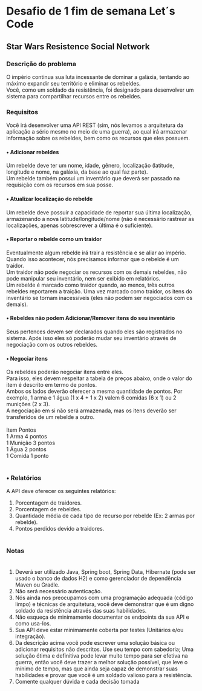 # Desafio de 1 fim de semana Let´s Code

## Star Wars Resistence Social Network
### Descrição do problema

O império continua sua luta incessante de dominar a galáxia, tentando ao máximo expandir seu território e 
eliminar os rebeldes. <BR>
Você, como um soldado da resistência, foi designado para desenvolver um sistema para compartilhar 
recursos entre os rebeldes. <BR>
### Requisitos <BR>
Você irá desenvolver uma API REST (sim, nós levamos a arquitetura da aplicação a sério mesmo no meio 
de uma guerra), ao qual irá armazenar informação sobre os rebeldes, bem como os recursos que eles 
possuem. <BR>
#### • Adicionar rebeldes
Um rebelde deve ter um nome, idade, gênero, localização (latitude, longitude e nome, na galáxia, da base ao 
qual faz parte). <BR>
Um rebelde também possui um inventário que deverá ser passado na requisição com os recursos em sua 
posse. <BR>
#### • Atualizar localização do rebelde <BR>
Um rebelde deve possuir a capacidade de reportar sua última localização, armazenando a nova 
latitude/longitude/nome (não é necessário rastrear as localizações, apenas sobrescrever a última é o 
suficiente). <BR>
#### • Reportar o rebelde como um traidor <BR>
Eventualmente algum rebelde irá trair a resistência e se aliar ao império. Quando isso acontecer, nós 
precisamos informar que o rebelde é um traidor. <BR>
Um traidor não pode negociar os recursos com os demais rebeldes, não pode manipular seu inventário, nem 
ser exibido em relatórios. <BR>
Um rebelde é marcado como traidor quando, ao menos, três outros rebeldes reportarem a traição.
Uma vez marcado como traidor, os itens do inventário se tornam inacessíveis (eles não podem ser 
negociados com os demais). <BR>
#### • Rebeldes não podem Adicionar/Remover itens do seu inventário <BR>
Seus pertences devem ser declarados quando eles são registrados no sistema. Após isso eles só poderão 
mudar seu inventário através de negociação com os outros rebeldes. <BR>
#### • Negociar itens <BR>
Os rebeldes poderão negociar itens entre eles. <BR>
Para isso, eles devem respeitar a tabela de preços abaixo, onde o valor do item é descrito em termo de 
pontos. <BR>
Ambos os lados deverão oferecer a mesma quantidade de pontos. Por exemplo, 1 arma e 1 água (1 x 4 + 1 x 
2) valem 6 comidas (6 x 1) ou 2 munições (2 x 3). <BR>
A negociação em si não será armazenada, mas os itens deverão ser transferidos de um rebelde a outro. <BR>
  <BR>
  Item    Pontos <BR>
1 Arma    4 pontos <BR>
1 Munição 3 pontos <BR>
1 Água    2 pontos <BR>
1 Comida  1 ponto <BR><BR>
### • Relatórios <BR>
A API deve oferecer os seguintes relatórios:<BR>
1. Porcentagem de traidores. <BR>
2. Porcentagem de rebeldes. <BR>
3. Quantidade média de cada tipo de recurso por rebelde (Ex: 2 armas por rebelde). <BR>
4. Pontos perdidos devido a traidores. <BR><BR>
### Notas <BR><BR>
1. Deverá ser utilizado Java, Spring boot, Spring Data, Hibernate (pode ser usado o banco de dados H2) 
e como gerenciador de dependência Maven ou Gradle. <BR>
2. Não será necessário autenticação. <BR>
3. Nós ainda nos preocupamos com uma programação adequada (código limpo) e técnicas de 
arquitetura, você deve demonstrar que é um digno soldado da resistência através das suas 
habilidades. <BR>
4. Não esqueça de minimamente documentar os endpoints da sua API e como usa-los. <BR>
5. Sua API deve estar minimamente coberta por testes (Unitários e/ou integração). <BR>
6. Da descrição acima você pode escrever uma solução básica ou adicionar requisitos não descritos. 
Use seu tempo com sabedoria; Uma solução ótima e definitiva pode levar muito tempo para ser 
efetiva na guerra, então você deve trazer a melhor solução possível, que leve o mínimo de tempo, 
mas que ainda seja capaz de demonstrar suas habilidades e provar que você é um soldado valioso 
para a resistência. <BR>
7. Comente qualquer dúvida e cada decisão tomada <BR>
